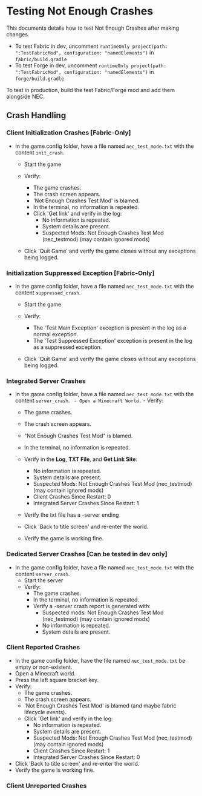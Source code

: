 # Testing Not Enough Crashes
This documents details how to test Not Enough Crashes after making changes.

- To test Fabric in dev, uncomment `runtimeOnly project(path: ":TestFabricMod", configuration: "namedElements")` 
in `fabric/build.gradle`
- To test Forge in dev, uncomment `runtimeOnly project(path: ":TestFabricMod", configuration: "namedElements")`
  in `forge/build.gradle`

To test in production, build the test Fabric/Forge mod and add them alongside NEC. 


## Crash Handling

### Client Initialization Crashes [Fabric-Only]
- In the game config folder, have a file named `nec_test_mode.txt` with the content `init_crash`.
  - Start the game
  - Verify:
    - The game crashes.
    - The crash screen appears.
    - 'Not Enough Crashes Test Mod' is blamed.
    - In the terminal, no information is repeated.
    - Click 'Get link' and verify in the log:
      - No information is repeated.
      - System details are present.
      - Suspected Mods: Not Enough Crashes Test Mod (nec_testmod) (may contain ignored mods)

  - Click 'Quit Game' and verify the game closes without any exceptions being logged.
### Initialization Suppressed Exception [Fabric-Only]
- In the game config folder, have a file named `nec_test_mode.txt` with the content `suppressed_crash`.
  - Start the game
  - Verify:
    - The 'Test Main Exception' exception is present in the log as a normal exception.
    - The 'Test Suppressed Exception' exception is present in the log as a suppressed exception.

  - Click 'Quit Game' and verify the game closes without any exceptions being logged.
### Integrated Server Crashes
- In the game config folder, have a file named `nec_test_mode.txt` with the content `server_crash`.
`  - Open a Minecraft World.
`  - Verify:
    - The game crashes.
    - The crash screen appears.
    - "Not Enough Crashes Test Mod" is blamed.
    - In the terminal, no information is repeated.
    - Verify in the **Log**, **TXT File**, and **Get Link Site**:
      - No information is repeated.
      - System details are present.
      - Suspected Mods: Not Enough Crashes Test Mod (nec_testmod) (may contain ignored mods)
      - Client Crashes Since Restart: 0
      - Integrated Server Crashes Since Restart: 1
    - Verify the txt file has a -server ending

  - Click 'Back to title screen' and re-enter the world.
  - Verify the game is working fine.

### Dedicated Server Crashes [Can be tested in dev only]
- In the game config folder, have a file named `nec_test_mode.txt` with the content `server_crash`.
  - Start the server
  - Verify:
    - The game crashes.
    - In the terminal, no information is repeated.
    - Verify a -server crash report is generated with:
      - Suspected mods: Not Enough Crashes Test Mod (nec_testmod) (may contain ignored mods)
      - No information is repeated.
      - System details are present.
### Client Reported Crashes
- In the game config folder, have the file named `nec_test_mode.txt` be empty or non-existent.
- Open a Minecraft world.
- Press the left square bracket key.
- Verify:
  - The game crashes.
  - The crash screen appears.
  - 'Not Enough Crashes Test Mod' is blamed (and maybe fabric lifecycle events).
  - Click 'Get link' and verify in the log:
    - No information is repeated.
    - System details are present.
    - Suspected Mods: Not Enough Crashes Test Mod (nec_testmod) (may contain ignored mods)
    - Client Crashes Since Restart: 1
    - Integrated Server Crashes Since Restart: 0
- Click 'Back to title screen' and re-enter the world.
- Verify the game is working fine.

### Client Unreported Crashes
